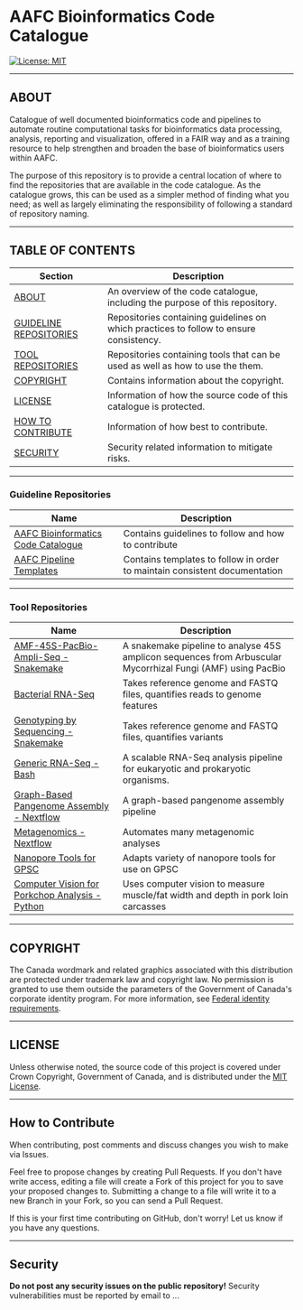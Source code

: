 # AAFC Bioinformatics Code Catalogue
[![License: MIT](https://img.shields.io/badge/License-MIT-yellow.svg)](https://opensource.org/licenses/MIT)

---

## ABOUT

Catalogue of well documented bioinformatics code and pipelines to automate routine computational tasks for bioinformatics data processing, analysis, reporting and visualization, offered in a FAIR way and as a training resource to help strengthen and broaden the base of bioinformatics users within AAFC.

The purpose of this repository is to provide a central location of where to find the repositories that are available in the code catalogue. As the catalogue grows, this can be used as a simpler method of finding what you need; as well as largely eliminating the responsibility of following a standard of repository naming.

---

## TABLE OF CONTENTS
| **Section**                | **Description**                         |
|----------------------------|-----------------------------------------|
| [ABOUT](#about)            | An overview of the code catalogue, including the purpose of this repository. |
| [GUIDELINE REPOSITORIES](#guideline-repositories) | Repositories containing guidelines on which practices to follow to ensure consistency. |
| [TOOL REPOSITORIES](#tool-repositories) | Repositories containing tools that can be used as well as how to use the them. |
| [COPYRIGHT](#copyright) | Contains information about the copyright. |
| [LICENSE](#license)        | Information of how the source code of this catalogue is protected. |
| [HOW TO CONTRIBUTE](#how-to-contribute) | Information of how best to contribute. |
| [SECURITY](#security) | Security related information to mitigate risks. |

---

### Guideline Repositories
| **Name** | **Description** |
| -------- | --------------- |
| [AAFC Bioinformatics Code Catalogue](https://github.com/AAFC-Bioinformatics/ABCC_RCBA_Guide) | Contains guidelines to follow and how to contribute |
| [AAFC Pipeline Templates](https://github.com/AAFC-Bioinfo-AAC/ABCC-Repository-Template) | Contains templates to follow in order to maintain consistent documentation |

---

### Tool Repositories
| **Name** | **Description** |
| -------- | --------------- |
| [AMF-45S-PacBio-Ampli-Seq - Snakemake](https://github.com/AAFC-Bioinfo-AAC/AMF-45S-PacBio-amplicon-sequence-analysis-pipeline) | A snakemake pipeline to analyse 45S amplicon sequences from Arbuscular Mycorrhizal Fungi (AMF) using PacBio |
| [Bacterial RNA-Seq](https://github.com/AAFC-Bioinformatics/bacterial_rnaseq) | Takes reference genome and FASTQ files, quantifies reads to genome features | 
| [Genotyping by Sequencing - Snakemake](https://github.com/AAFC-Bioinformatics/gbs_snakemake) | Takes reference genome and FASTQ files, quantifies variants |
| [Generic RNA-Seq - Bash](https://github.com/AAFC-Bioinfo-AAC/generic-rnaseq-pipeline) | A scalable RNA-Seq analysis pipeline for eukaryotic and prokaryotic organisms. | 
| [Graph-Based Pangenome Assembly - Nextflow](https://github.com/AAFC-Bioinfo-AAC/graph-based-pangenome-assembly-pipeline) | A graph-based pangenome assembly pipeline |
| [Metagenomics - Nextflow](https://github.com/AAFC-Bioinformatics/metagenomic_nf) | Automates many metagenomic analyses |
| [Nanopore Tools for GPSC](https://github.com/AAFC-Bioinformatics/nanopore_tools) | Adapts variety of nanopore tools for use on GPSC |
| [Computer Vision for Porkchop Analysis - Python](https://github.com/AAFC-Bioinformatics/porkvision) | Uses computer vision to measure muscle/fat width and depth in pork loin carcasses |

---

## COPYRIGHT

The Canada wordmark and related graphics associated with this distribution are protected under trademark law and copyright law. No permission is granted to use them outside the parameters of the Government of Canada's corporate identity program. For more information, see [Federal identity requirements](https://www.canada.ca/en/treasury-board-secretariat/topics/government-communications/federal-identity-requirements.html).

---

## LICENSE

Unless otherwise noted, the source code of this project is covered under Crown Copyright, Government of Canada, and is distributed under the [MIT License](https://github.com/AAFC-Bioinformatics/draft_AAFC_Repo_catalogue/blob/main/LICENSE).

---

## How to Contribute
When contributing, post comments and discuss changes you wish to make via Issues.

Feel free to propose changes by creating Pull Requests. If you don't have write access, editing a file will create a Fork of this project for you to save your proposed changes to. Submitting a change to a file will write it to a new Branch in your Fork, so you can send a Pull Request.

If this is your first time contributing on GitHub, don't worry! Let us know if you have any questions.

---

## Security

**Do not post any security issues on the public repository!** Security vulnerabilities must be reported by email to ...
